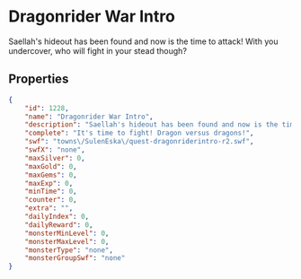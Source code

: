 # Dragonrider War Intro

Saellah's hideout has been found and now is the time to attack! With you undercover, who will fight in your stead though?

## Properties

```json
{
    "id": 1228,
    "name": "Dragonrider War Intro",
    "description": "Saellah's hideout has been found and now is the time to attack! With you undercover, who will fight in your stead though?",
    "complete": "It's time to fight! Dragon versus dragons!",
    "swf": "towns\/SulenEska\/quest-dragonriderintro-r2.swf",
    "swfX": "none",
    "maxSilver": 0,
    "maxGold": 0,
    "maxGems": 0,
    "maxExp": 0,
    "minTime": 0,
    "counter": 0,
    "extra": "",
    "dailyIndex": 0,
    "dailyReward": 0,
    "monsterMinLevel": 0,
    "monsterMaxLevel": 0,
    "monsterType": "none",
    "monsterGroupSwf": "none"
}
```

